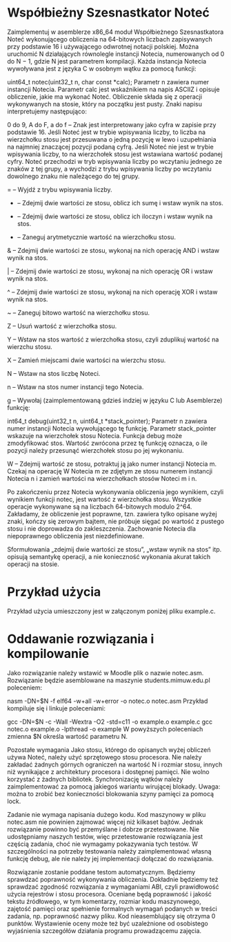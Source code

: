 # Współbieżny Szesnastkator Noteć
Zaimplementuj w asemblerze x86_64 moduł Współbieżnego Szesnastkatora Noteć wykonującego obliczenia na 64-bitowych liczbach zapisywanych przy podstawie 16 i używającego odwrotnej notacji polskiej. Można uruchomić N działających równolegle instancji Notecia, numerowanych od 0 do N − 1, gdzie N jest parametrem kompilacji. Każda instancja Notecia wywoływana jest z języka C w osobnym wątku za pomocą funkcji:

uint64_t notec(uint32_t n, char const *calc);
Parametr n zawiera numer instancji Notecia. Parametr calc jest wskaźnikiem na napis ASCIIZ i opisuje obliczenie, jakie ma wykonać Noteć. Obliczenie składa się z operacji wykonywanych na stosie, który na początku jest pusty. Znaki napisu interpretujemy następująco:

0 do 9, A do F, a do f – Znak jest interpretowany jako cyfra w zapisie przy podstawie 16. Jeśli Noteć jest w trybie wpisywania liczby, to liczba na wierzchołku stosu jest przesuwana o jedną pozycję w lewo i uzupełniania na najmniej znaczącej pozycji podaną cyfrą. Jeśli Noteć nie jest w trybie wpisywania liczby, to na wierzchołek stosu jest wstawiana wartość podanej cyfry. Noteć przechodzi w tryb wpisywania liczby po wczytaniu jednego ze znaków z tej grupy, a wychodzi z trybu wpisywania liczby po wczytaniu dowolnego znaku nie należącego do tej grupy.

= – Wyjdź z trybu wpisywania liczby.

+ – Zdejmij dwie wartości ze stosu, oblicz ich sumę i wstaw wynik na stos.

* – Zdejmij dwie wartości ze stosu, oblicz ich iloczyn i wstaw wynik na stos.

- – Zaneguj arytmetycznie wartość na wierzchołku stosu.

& – Zdejmij dwie wartości ze stosu, wykonaj na nich operację AND i wstaw wynik na stos.

| – Zdejmij dwie wartości ze stosu, wykonaj na nich operację OR i wstaw wynik na stos.

^ – Zdejmij dwie wartości ze stosu, wykonaj na nich operację XOR i wstaw wynik na stos.

~ – Zaneguj bitowo wartość na wierzchołku stosu.

Z – Usuń wartość z wierzchołka stosu.

Y – Wstaw na stos wartość z wierzchołka stosu, czyli zduplikuj wartość na wierzchu stosu.

X – Zamień miejscami dwie wartości na wierzchu stosu.

N – Wstaw na stos liczbę Noteci.

n – Wstaw na stos numer instancji tego Notecia.

g – Wywołaj (zaimplementowaną gdzieś indziej w języku C lub Asemblerze) funkcję:

int64_t debug(uint32_t n, uint64_t *stack_pointer);
Parametr n zawiera numer instancji Notecia wywołującego tę funkcję. Parametr stack_pointer wskazuje na wierzchołek stosu Notecia. Funkcja debug może zmodyfikować stos. Wartość zwrócona przez tę funkcję oznacza, o ile pozycji należy przesunąć wierzchołek stosu po jej wykonaniu.

W – Zdejmij wartość ze stosu, potraktuj ją jako numer instancji Notecia m. Czekaj na operację W Notecia m ze zdjętym ze stosu numerem instancji Notecia n i zamień wartości na wierzchołkach stosów Noteci m i n.

Po zakończeniu przez Notecia wykonywania obliczenia jego wynikiem, czyli wynikiem funkcji notec, jest wartość z wierzchołka stosu. Wszystkie operacje wykonywane są na liczbach 64-bitowych modulo 2^64. Zakładamy, że obliczenie jest poprawne, tzn. zawiera tylko opisane wyżej znaki, kończy się zerowym bajtem, nie próbuje sięgać po wartość z pustego stosu i nie doprowadza do zakleszczenia. Zachowanie Notecia dla niepoprawnego obliczenia jest niezdefiniowane.

Sformułowania „zdejmij dwie wartości ze stosu”, „wstaw wynik na stos” itp. opisują semantykę operacji, a nie konieczność wykonania akurat takich operacji na stosie.

# Przykład użycia
Przykład użycia umieszczony jest w załączonym poniżej pliku example.c.

# Oddawanie rozwiązania i kompilowanie
Jako rozwiązanie należy wstawić w Moodle plik o nazwie notec.asm. Rozwiązanie będzie asemblowane na maszynie students.mimuw.edu.pl poleceniem:

nasm -DN=$N -f elf64 -w+all -w+error -o notec.o notec.asm
Przykład kompiluje się i linkuje poleceniami:

gcc -DN=$N -c -Wall -Wextra -O2 -std=c11 -o example.o example.c
gcc notec.o example.o -lpthread -o example
W powyższych poleceniach zmienna $N określa wartość parametru N.

Pozostałe wymagania
Jako stosu, którego do opisanych wyżej obliczeń używa Noteć, należy użyć sprzętowego stosu procesora. Nie należy zakładać żadnych górnych ograniczeń na wartość N i rozmiar stosu, innych niż wynikające z architektury procesora i dostępnej pamięci. Nie wolno korzystać z żadnych bibliotek. Synchronizację wątków należy zaimplementować za pomocą jakiegoś wariantu wirującej blokady. Uwaga: można to zrobić bez konieczności blokowania szyny pamięci za pomocą lock.

Zadanie nie wymaga napisania dużego kodu. Kod maszynowy w pliku notec.asm nie powinien zajmować więcej niż kilkaset bajtów. Jednak rozwiązanie powinno być przemyślane i dobrze przetestowane. Nie udostępniamy naszych testów, więc przetestowanie rozwiązania jest częścią zadania, choć nie wymagamy pokazywania tych testów. W szczególności na potrzeby testowania należy zaimplementować własną funkcję debug, ale nie należy jej implementacji dołączać do rozwiązania.

Rozwiązanie zostanie poddane testom automatycznym. Będziemy sprawdzać poprawność wykonywania obliczenia. Dokładnie będziemy też sprawdzać zgodność rozwiązania z wymaganiami ABI, czyli prawidłowość użycia rejestrów i stosu procesora. Oceniane będą poprawność i jakość tekstu źródłowego, w tym komentarzy, rozmiar kodu maszynowego, zajętość pamięci oraz spełnienie formalnych wymagań podanych w treści zadania, np. poprawność nazwy pliku. Kod nieasemblujący się otrzyma 0 punktów. Wystawienie oceny może też być uzależnione od osobistego wyjaśnienia szczegółów działania programu prowadzącemu zajęcia.

